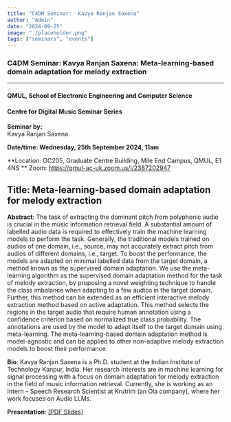 ```yaml
---
title: "C4DM Seminar:  Kavya Ranjan Saxena"
author: "Admin"
date: "2024-09-25"
image: "./placeholder.png"
tags: ["seminars", "events"]
---
```


### C4DM Seminar: Kavya Ranjan Saxena: Meta-learning-based domain adaptation for melody extraction
-----------------

#### QMUL, School of Electronic Engineering and Computer Science

#### Centre for Digital Music Seminar Series

**Seminar by:**   
   Kavya Ranjan Saxena

**Date/time:  Wednesday, 25th September 2024, 11am**

**Location: GC205, Graduate Centre Building, Mile End Campus, QMUL, E1 4NS **
Zoom: https://qmul-ac-uk.zoom.us/j/2387202947


<b>Title</b>: Meta-learning-based domain adaptation for melody extraction
-----------------

<b>Abstract</b>: The task of extracting the dominant pitch from polyphonic audio is crucial in the music information retrieval field. A substantial amount of labelled audio data is required to effectively train the machine learning models to perform the task. Generally, the traditional models trained on audios of one domain, i.e., source, may not accurately extract pitch from audios of different domains, i.e., target. To boost the performance, the models are adapted on minimal labelled data from the target domain, a method known as the supervised domain adaptation. We use the meta-learning algorithm as the supervised domain adaptation method for the task of melody extraction, by proposing a novel weighting technique to handle the class imbalance when adapting to a few audios in the target domain. Further, this method can be extended as an efficient interactive melody extraction method based on active adaptation. This method selects the regions in the target audio that require human annotation using a confidence criterion based on normalized true class probability. The annotations are used by the model to adapt itself to the target domain using meta-learning. The meta-learning-based domain adaptation method is model-agnostic and can be applied to other non-adaptive melody extraction models to boost their performance.

<b>Bio</b>: Kavya Ranjan Saxena is a Ph.D. student at the Indian Institute of Technology Kanpur, India. Her research interests are in machine learning for signal processing with a focus on domain adaptation for melody extraction in the field of music information retrieval. Currently, she is working as an Intern – Speech Research Scientist at Krutrim (an Ola company), where her work focuses on Audio LLMs.

<b>Presentation</b>: 
<a href="https://drive.google.com/file/d/1Dt0QIDp4IMH2FLi3eYG281rkl3D0Quw9/view?usp=sharing">[PDF Slides]</a> 
